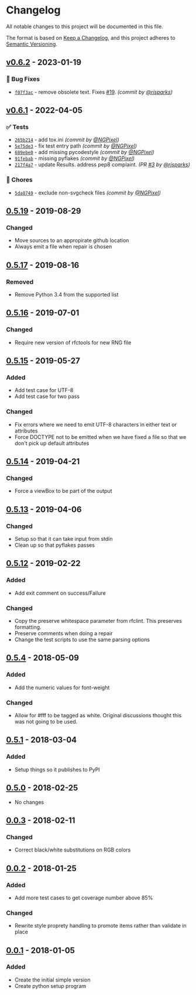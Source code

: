# Changelog

All notable changes to this project will be documented in this file.

The format is based on [Keep a Changelog](https://keepachangelog.com/en/1.0.0/),
and this project adheres to [Semantic Versioning](https://semver.org/spec/v2.0.0.html).

## [v0.6.2] - 2023-01-19
### :bug: Bug Fixes
- [`f07f3ac`](https://github.com/ietf-tools/svgcheck/commit/f07f3aca8f051641f5e50c79a2f9c21a84f4b35b) - remove obsolete text. Fixes [#19](https://github.com/ietf-tools/svgcheck/pull/19). *(commit by [@rjsparks](https://github.com/rjsparks))*


## [v0.6.1] - 2022-04-05
### :white_check_mark: Tests
- [`265b214`](https://github.com/ietf-tools/svgcheck/commit/265b2147961b1adafaded13be8f154bd2354357a) - add tox.ini *(commit by [@NGPixel](https://github.com/NGPixel))*
- [`5e75de3`](https://github.com/ietf-tools/svgcheck/commit/5e75de35d4122a450884dd1f97212bd22f56febb) - fix test entry path *(commit by [@NGPixel](https://github.com/NGPixel))*
- [`689ebe0`](https://github.com/ietf-tools/svgcheck/commit/689ebe07be31edfa5dd4cb164e86cf0526713f81) - add missing pycodestyle *(commit by [@NGPixel](https://github.com/NGPixel))*
- [`91febab`](https://github.com/ietf-tools/svgcheck/commit/91febab5098d70da944233f62590338131ed75f7) - missing pyflakes *(commit by [@NGPixel](https://github.com/NGPixel))*
- [`217f4a7`](https://github.com/ietf-tools/svgcheck/commit/217f4a7e29a8d1df6c735ba78a2d87be3b8c2874) - update Results. address pep8 complaint. *(PR [#3](https://github.com/ietf-tools/svgcheck/pull/3) by [@rjsparks](https://github.com/rjsparks))*

### :wrench: Chores
- [`5da8749`](https://github.com/ietf-tools/svgcheck/commit/5da8749f0505065634d1d1ada9921e86bda6464f) - exclude non-svgcheck files *(commit by [@NGPixel](https://github.com/NGPixel))*


## [0.5.19] - 2019-08-29

### Changed
- Move sources to an appropirate github location
- Always emit a file when repair is chosen

## [0.5.17] - 2019-08-16

### Removed
- Remove Python 3.4 from the supported list

## [0.5.16] - 2019-07-01

### Changed

- Require new version of rfctools for new RNG file

## [0.5.15] - 2019-05-27

### Added

- Add test case for UTF-8
- Add test case for two pass

### Changed

- Fix errors where we need to emit UTF-8 characters in either text or attributes
- Force DOCTYPE not to be emitted when we have fixed a file so that we don't pick up default attributes

## [0.5.14] - 2019-04-21

### Changed

- Force a viewBox to be part of the output

## [0.5.13] - 2019-04-06

### Changed

- Setup so that it can take input from stdin
- Clean up so that pyflakes passes

## [0.5.12] - 2019-02-22

### Added

- Add exit comment on success/Failure

### Changed

- Copy the preserve whitespace parameter from rfclint. This preserves formatting.
- Preserve comments when doing a repair
- Change the test scripts to use the same parsing options

## [0.5.4] - 2018-05-09

### Added

- Add the numeric values for font-weight

### Changed

- Allow for #fff to be tagged as white. Original discussions thought this was not going to be used.

## [0.5.1] - 2018-03-04

### Added

- Setup things so it publishes to PyPI

## [0.5.0] - 2018-02-25

- No changes

## [0.0.3] - 2018-02-11

### Changed

- Correct black/white substitutions on RGB colors

## [0.0.2] - 2018-01-25

### Added

- Add more test cases to get coverage number above 85%

### Changed

- Rewrite style proprety handling to promote items rather than validate in place

## [0.0.1] - 2018-01-05

### Added

- Create the initial simple version
- Create python setup program

[0.5.19]: https://github.com/ietf-tools/rfc2html/compare/0.5.17...0.5.19
[0.5.17]: https://github.com/ietf-tools/rfc2html/compare/0.5.16...0.5.17
[0.5.16]: https://github.com/ietf-tools/rfc2html/compare/0.5.15...0.5.16
[0.5.15]: https://github.com/ietf-tools/rfc2html/compare/0.5.14...0.5.15
[0.5.14]: https://github.com/ietf-tools/rfc2html/compare/0.5.13...0.5.14
[0.5.13]: https://github.com/ietf-tools/rfc2html/compare/0.5.12...0.5.13
[0.5.12]: https://github.com/ietf-tools/rfc2html/compare/0.5.4...0.5.12
[0.5.4]: https://github.com/ietf-tools/rfc2html/compare/0.5.1...0.5.4
[0.5.1]: https://github.com/ietf-tools/rfc2html/compare/0.5.0...0.5.1
[0.5.0]: https://github.com/ietf-tools/rfc2html/compare/0.0.3...0.5.0
[0.0.3]: https://github.com/ietf-tools/rfc2html/compare/0.0.2...0.0.3
[0.0.2]: https://github.com/ietf-tools/rfc2html/compare/0.0.1...0.0.2
[0.0.1]: https://github.com/ietf-tools/rfc2html/releases/tag/0.0.1

[v0.6.1]: https://github.com/ietf-tools/svgcheck/compare/0.6.0...v0.6.1
[v0.6.2]: https://github.com/ietf-tools/svgcheck/compare/v0.6.1...v0.6.2